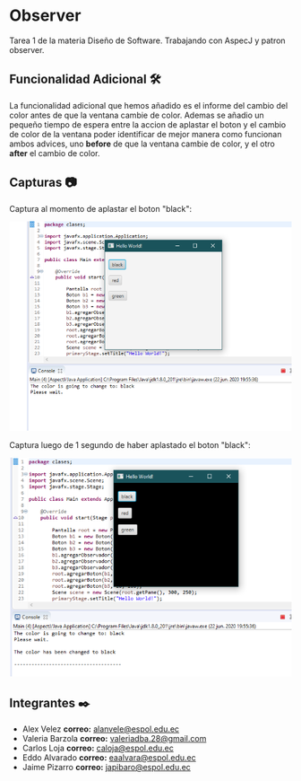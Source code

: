 # Observer

Tarea 1 de la materia Diseño de Software. Trabajando con AspecJ y patron observer.

## Funcionalidad Adicional 🛠️

La funcionalidad adicional que hemos añadido es el informe del cambio del color antes de que la ventana cambie de color. Ademas se añadio un pequeño tiempo de espera entre la accion de aplastar el boton y el cambio de color de la ventana poder identificar de mejor manera como funcionan ambos advices, uno **before** de que la ventana cambie de color, y el otro **after** el cambio de color.

## Capturas 📷

Captura al momento de aplastar el boton "black":

<div align='center'>
    <img src="./capturas/CapturaBefore.png" alt="Before"/>
</div>

Captura luego de 1 segundo de haber aplastado el boton "black":

<div align='center'>
    <img src="./capturas/CapturaAfter.png" alt="After"/>
</div>

## Integrantes ✒️

- Alex Velez **correo:** alanvele@espol.edu.ec
- Valeria Barzola **correo:** valeriadba.28@gmail.com
- Carlos Loja **correo:** caloja@espol.edu.ec
- Eddo Alvarado **correo:** eaalvara@espol.edu.ec
- Jaime Pizarro **correo:** japibaro@espol.edu.ec

